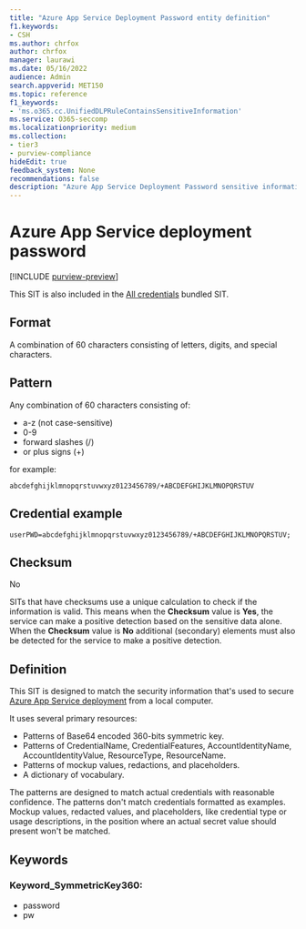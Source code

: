 ```yaml
---
title: "Azure App Service Deployment Password entity definition"
f1.keywords:
- CSH
ms.author: chrfox
author: chrfox
manager: laurawi
ms.date: 05/16/2022
audience: Admin
search.appverid: MET150
ms.topic: reference
f1_keywords:
- 'ms.o365.cc.UnifiedDLPRuleContainsSensitiveInformation'
ms.service: O365-seccomp
ms.localizationpriority: medium
ms.collection:
- tier3
- purview-compliance
hideEdit: true
feedback_system: None
recommendations: false
description: "Azure App Service Deployment Password sensitive information type entity definition."
---
```


# Azure App Service deployment password

[!INCLUDE [purview-preview](../includes/purview-preview.md)]

This SIT is also included in the [All credentials](sit-defn-all-creds.md) bundled SIT.

 ## Format

A combination of 60 characters consisting of letters, digits, and special characters.

## Pattern

Any combination of 60 characters consisting of:
 
- a-z (not case-sensitive)
- 0-9
- forward slashes (/)
- or plus signs (+)

for example:

`abcdefghijklmnopqrstuvwxyz0123456789/+ABCDEFGHIJKLMNOPQRSTUV`



## Credential example 

`userPWD=abcdefghijklmnopqrstuvwxyz0123456789/+ABCDEFGHIJKLMNOPQRSTUV;`

## Checksum

No

SITs that have checksums use a unique calculation to check if the information is valid. This means when the **Checksum** value is **Yes**, the service can make a positive detection based on the sensitive data alone. When the **Checksum** value is **No** additional (secondary) elements must also be detected  for the service to make a positive detection.

## Definition

This SIT is designed to match the security information that's used to secure [Azure App Service deployment](/azure/app-service/deploy-configure-credentials) from a local computer.

It uses several primary resources:

- Patterns of Base64 encoded 360-bits symmetric key.
- Patterns of CredentialName, CredentialFeatures, AccountIdentityName, AccountIdentityValue, ResourceType, ResourceName.
- Patterns of mockup values, redactions, and placeholders.
- A dictionary of vocabulary.

The patterns are designed to match actual credentials with reasonable confidence. The patterns don't match credentials formatted as examples. Mockup values, redacted values, and placeholders, like credential type or usage descriptions, in the position where an actual secret value should present won't be matched.

## Keywords

### Keyword_SymmetricKey360:

- password
- pw

